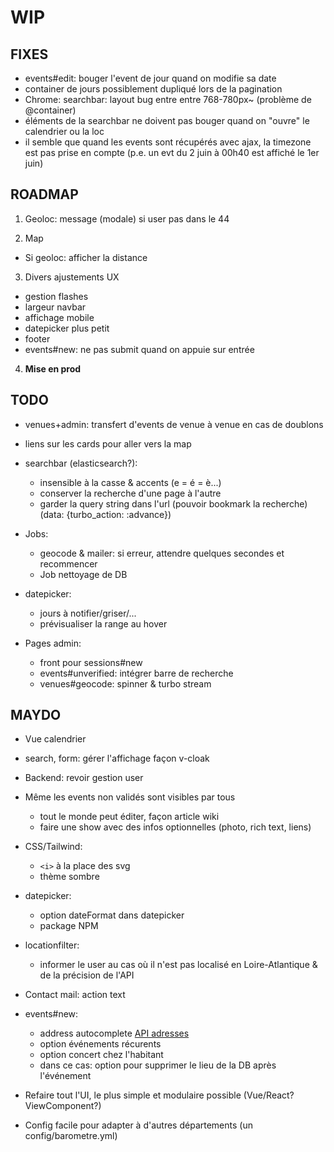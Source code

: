 # WIP

## FIXES

- events#edit: bouger l'event de jour quand on modifie sa date
- container de jours possiblement dupliqué lors de la pagination
- Chrome: searchbar: layout bug entre entre 768-780px~ (problème de @container)
- éléments de la searchbar ne doivent pas bouger quand on "ouvre" le calendrier ou la loc
- il semble que quand les events sont récupérés avec ajax, la timezone est pas prise en compte (p.e. un evt du 2 juin à 00h40 est affiché le 1er juin)

## ROADMAP

1. Geoloc: message (modale) si user pas dans le 44

2. Map
  - Si geoloc: afficher la distance

3. Divers ajustements UX
  - gestion flashes
  - largeur navbar
  - affichage mobile
  - datepicker plus petit
  - footer
  - events#new: ne pas submit quand on appuie sur entrée

4. **Mise en prod**

## TODO

- venues+admin: transfert d'events de venue à venue en cas de doublons

- liens sur les cards pour aller vers la map

- searchbar (elasticsearch?):
  - insensible à la casse & accents (e = é = è...)
  - conserver la recherche d'une page à l'autre
  - garder la query string dans l'url (pouvoir bookmark la recherche) (data: {turbo_action: :advance})

- Jobs:
  - geocode & mailer: si erreur, attendre quelques secondes et recommencer
  - Job nettoyage de DB

- datepicker:
  - jours à notifier/griser/...
  - prévisualiser la range au hover

- Pages admin:
  - front pour sessions#new
  - events#unverified: intégrer barre de recherche
  - venues#geocode: spinner & turbo stream

## MAYDO

- Vue calendrier

- search, form: gérer l'affichage façon v-cloak

- Backend: revoir gestion user

- Même les events non validés sont visibles par tous
  - tout le monde peut éditer, façon article wiki
  - faire une show avec des infos optionnelles (photo, rich text, liens)

- CSS/Tailwind:
  - `<i>` à la place des svg
  - thème sombre

- datepicker:
  - option dateFormat dans datepicker
  - package NPM

- locationfilter:
  - informer le user au cas où il n'est pas localisé en Loire-Atlantique & de la précision de l'API

- Contact mail: action text

- events#new:
  - address autocomplete [API adresses](https://adresse.data.gouv.fr/outils/api-doc/adresse)
  - option événements récurents
  - option concert chez l'habitant
  - dans ce cas: option pour supprimer le lieu de la DB après l'événement

- Refaire tout l'UI, le plus simple et modulaire possible (Vue/React? ViewComponent?)
- Config facile pour adapter à d'autres départements (un config/barometre.yml)
